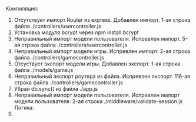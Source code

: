 Компиляция:
1. Отсутствует импорт Router из express. Добавлен импорт. 1-ая строка файла ./controllers/usercontroller.js
2. Установка модуля bcrypt через npm install bcrypt
3. Неправильный импорт модели пользователя. Испревлен импорт. 5-ая строка файла ./controllers/usercontroller.js
4. Неправильный импорт модели игры. Испревлен импорт. 2-ая строка файла ./controllers/gamecontroller.js
5. Отсуствует экспорт модели игры. Добавлен экспорт. 1-ая строка файла ./models/game.js
6. Неправильный экспорт роутера из файла. Испревлен экспорт. 116-ая строка файла ./controllers/gamecontroller.js
7. Убран db.sync() из файла ./app.js
8. Неправильный импорт модели пользователя. Исправлен импорт модели пользователя. 2-ая строка ./middleware/validate-session.js
Логика:
1.